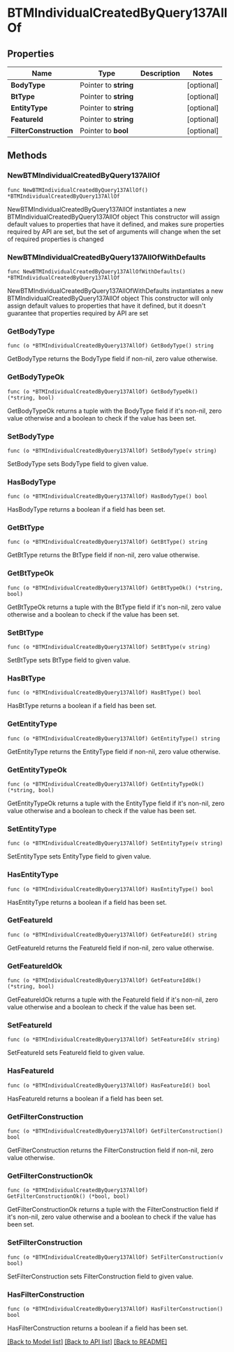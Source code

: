 # BTMIndividualCreatedByQuery137AllOf

## Properties

Name | Type | Description | Notes
------------ | ------------- | ------------- | -------------
**BodyType** | Pointer to **string** |  | [optional] 
**BtType** | Pointer to **string** |  | [optional] 
**EntityType** | Pointer to **string** |  | [optional] 
**FeatureId** | Pointer to **string** |  | [optional] 
**FilterConstruction** | Pointer to **bool** |  | [optional] 

## Methods

### NewBTMIndividualCreatedByQuery137AllOf

`func NewBTMIndividualCreatedByQuery137AllOf() *BTMIndividualCreatedByQuery137AllOf`

NewBTMIndividualCreatedByQuery137AllOf instantiates a new BTMIndividualCreatedByQuery137AllOf object
This constructor will assign default values to properties that have it defined,
and makes sure properties required by API are set, but the set of arguments
will change when the set of required properties is changed

### NewBTMIndividualCreatedByQuery137AllOfWithDefaults

`func NewBTMIndividualCreatedByQuery137AllOfWithDefaults() *BTMIndividualCreatedByQuery137AllOf`

NewBTMIndividualCreatedByQuery137AllOfWithDefaults instantiates a new BTMIndividualCreatedByQuery137AllOf object
This constructor will only assign default values to properties that have it defined,
but it doesn't guarantee that properties required by API are set

### GetBodyType

`func (o *BTMIndividualCreatedByQuery137AllOf) GetBodyType() string`

GetBodyType returns the BodyType field if non-nil, zero value otherwise.

### GetBodyTypeOk

`func (o *BTMIndividualCreatedByQuery137AllOf) GetBodyTypeOk() (*string, bool)`

GetBodyTypeOk returns a tuple with the BodyType field if it's non-nil, zero value otherwise
and a boolean to check if the value has been set.

### SetBodyType

`func (o *BTMIndividualCreatedByQuery137AllOf) SetBodyType(v string)`

SetBodyType sets BodyType field to given value.

### HasBodyType

`func (o *BTMIndividualCreatedByQuery137AllOf) HasBodyType() bool`

HasBodyType returns a boolean if a field has been set.

### GetBtType

`func (o *BTMIndividualCreatedByQuery137AllOf) GetBtType() string`

GetBtType returns the BtType field if non-nil, zero value otherwise.

### GetBtTypeOk

`func (o *BTMIndividualCreatedByQuery137AllOf) GetBtTypeOk() (*string, bool)`

GetBtTypeOk returns a tuple with the BtType field if it's non-nil, zero value otherwise
and a boolean to check if the value has been set.

### SetBtType

`func (o *BTMIndividualCreatedByQuery137AllOf) SetBtType(v string)`

SetBtType sets BtType field to given value.

### HasBtType

`func (o *BTMIndividualCreatedByQuery137AllOf) HasBtType() bool`

HasBtType returns a boolean if a field has been set.

### GetEntityType

`func (o *BTMIndividualCreatedByQuery137AllOf) GetEntityType() string`

GetEntityType returns the EntityType field if non-nil, zero value otherwise.

### GetEntityTypeOk

`func (o *BTMIndividualCreatedByQuery137AllOf) GetEntityTypeOk() (*string, bool)`

GetEntityTypeOk returns a tuple with the EntityType field if it's non-nil, zero value otherwise
and a boolean to check if the value has been set.

### SetEntityType

`func (o *BTMIndividualCreatedByQuery137AllOf) SetEntityType(v string)`

SetEntityType sets EntityType field to given value.

### HasEntityType

`func (o *BTMIndividualCreatedByQuery137AllOf) HasEntityType() bool`

HasEntityType returns a boolean if a field has been set.

### GetFeatureId

`func (o *BTMIndividualCreatedByQuery137AllOf) GetFeatureId() string`

GetFeatureId returns the FeatureId field if non-nil, zero value otherwise.

### GetFeatureIdOk

`func (o *BTMIndividualCreatedByQuery137AllOf) GetFeatureIdOk() (*string, bool)`

GetFeatureIdOk returns a tuple with the FeatureId field if it's non-nil, zero value otherwise
and a boolean to check if the value has been set.

### SetFeatureId

`func (o *BTMIndividualCreatedByQuery137AllOf) SetFeatureId(v string)`

SetFeatureId sets FeatureId field to given value.

### HasFeatureId

`func (o *BTMIndividualCreatedByQuery137AllOf) HasFeatureId() bool`

HasFeatureId returns a boolean if a field has been set.

### GetFilterConstruction

`func (o *BTMIndividualCreatedByQuery137AllOf) GetFilterConstruction() bool`

GetFilterConstruction returns the FilterConstruction field if non-nil, zero value otherwise.

### GetFilterConstructionOk

`func (o *BTMIndividualCreatedByQuery137AllOf) GetFilterConstructionOk() (*bool, bool)`

GetFilterConstructionOk returns a tuple with the FilterConstruction field if it's non-nil, zero value otherwise
and a boolean to check if the value has been set.

### SetFilterConstruction

`func (o *BTMIndividualCreatedByQuery137AllOf) SetFilterConstruction(v bool)`

SetFilterConstruction sets FilterConstruction field to given value.

### HasFilterConstruction

`func (o *BTMIndividualCreatedByQuery137AllOf) HasFilterConstruction() bool`

HasFilterConstruction returns a boolean if a field has been set.


[[Back to Model list]](../README.md#documentation-for-models) [[Back to API list]](../README.md#documentation-for-api-endpoints) [[Back to README]](../README.md)


